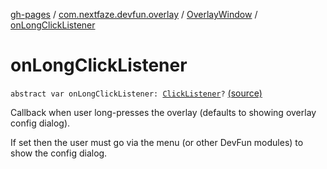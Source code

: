 [gh-pages](../../index.md) / [com.nextfaze.devfun.overlay](../index.md) / [OverlayWindow](index.md) / [onLongClickListener](./on-long-click-listener.md)

# onLongClickListener

`abstract var onLongClickListener: `[`ClickListener`](../-click-listener.md)`?` [(source)](https://github.com/NextFaze/dev-fun/tree/master/devfun/src/main/java/com/nextfaze/devfun/overlay/OverlayWindow.kt#L150)

Callback when user long-presses the overlay (defaults to showing overlay config dialog).

If set then the user must go via the menu (or other DevFun modules) to show the config dialog.

